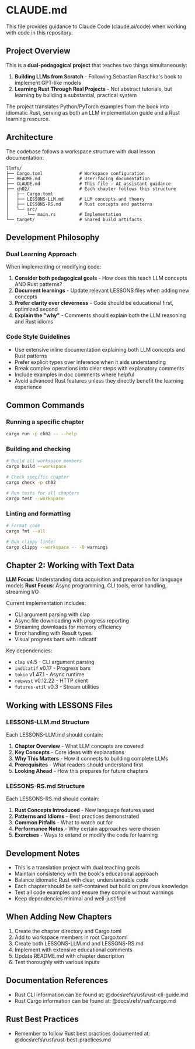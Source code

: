 # CLAUDE.md

This file provides guidance to Claude Code (claude.ai/code) when working with code in this repository.

## Project Overview

This is a **dual-pedagogical project** that teaches two things simultaneously:

1. **Building LLMs from Scratch** - Following Sebastian Raschka's book to implement GPT-like models
2. **Learning Rust Through Real Projects** - Not abstract tutorials, but learning by building a substantial, practical system

The project translates Python/PyTorch examples from the book into idiomatic Rust, serving as both an LLM implementation guide and a Rust learning resource.

## Architecture

The codebase follows a workspace structure with dual lesson documentation:

```
llmfs/
├── Cargo.toml              # Workspace configuration
├── README.md               # User-facing documentation
├── CLAUDE.md               # This file - AI assistant guidance
├── ch02/                   # Each chapter follows this structure
│   ├── Cargo.toml
│   ├── LESSONS-LLM.md      # LLM concepts and theory
│   ├── LESSONS-RS.md       # Rust concepts and patterns
│   └── src/
│       └── main.rs         # Implementation
└── target/                 # Shared build artifacts
```

## Development Philosophy

### Dual Learning Approach

When implementing or modifying code:

1. **Consider both pedagogical goals** - How does this teach LLM concepts AND Rust patterns?
2. **Document learnings** - Update relevant LESSONS files when adding new concepts
3. **Prefer clarity over cleverness** - Code should be educational first, optimized second
4. **Explain the "why"** - Comments should explain both the LLM reasoning and Rust idioms

### Code Style Guidelines

- Use extensive inline documentation explaining both LLM concepts and Rust patterns
- Prefer explicit types over inference when it aids understanding
- Break complex operations into clear steps with explanatory comments
- Include examples in doc comments where helpful
- Avoid advanced Rust features unless they directly benefit the learning experience

## Common Commands

### Running a specific chapter

```bash
cargo run -p ch02 -- --help
```

### Building and checking

```bash
# Build all workspace members
cargo build --workspace

# Check specific chapter
cargo check -p ch02

# Run tests for all chapters
cargo test --workspace
```

### Linting and formatting

```bash
# Format code
cargo fmt --all

# Run clippy linter
cargo clippy --workspace -- -D warnings
```

## Chapter 2: Working with Text Data

**LLM Focus**: Understanding data acquisition and preparation for language models
**Rust Focus**: Async programming, CLI tools, error handling, streaming I/O

Current implementation includes:

- CLI argument parsing with clap
- Async file downloading with progress reporting
- Streaming downloads for memory efficiency
- Error handling with Result types
- Visual progress bars with indicatif

Key dependencies:

- `clap` v4.5 - CLI argument parsing
- `indicatif` v0.17 - Progress bars
- `tokio` v1.47.1 - Async runtime
- `reqwest` v0.12.22 - HTTP client
- `futures-util` v0.3 - Stream utilities

## Working with LESSONS Files

### LESSONS-LLM.md Structure

Each LESSONS-LLM.md should contain:

1. **Chapter Overview** - What LLM concepts are covered
2. **Key Concepts** - Core ideas with explanations
3. **Why This Matters** - How it connects to building complete LLMs
4. **Prerequisites** - What readers should understand first
5. **Looking Ahead** - How this prepares for future chapters

### LESSONS-RS.md Structure

Each LESSONS-RS.md should contain:

1. **Rust Concepts Introduced** - New language features used
2. **Patterns and Idioms** - Best practices demonstrated
3. **Common Pitfalls** - What to watch out for
4. **Performance Notes** - Why certain approaches were chosen
5. **Exercises** - Ways to extend or modify the code for learning

## Development Notes

- This is a translation project with dual teaching goals
- Maintain consistency with the book's educational approach
- Balance idiomatic Rust with clear, understandable code
- Each chapter should be self-contained but build on previous knowledge
- Test all code examples and ensure they compile without warnings
- Keep dependencies minimal and well-justified

## When Adding New Chapters

1. Create the chapter directory and Cargo.toml
2. Add to workspace members in root Cargo.toml
3. Create both LESSONS-LLM.md and LESSONS-RS.md
4. Implement with extensive educational comments
5. Update README.md with chapter description
6. Test thoroughly with various inputs

## Documentation References

- Rust CLI information can be found at: @docs\refs\rust\rust-cli-guide.md
- Rust Cargo information can be found at: @docs\refs\rust\cargo.md

## Rust Best Practices

- Remember to follow Rust best practices documented at: @docs\refs\rust\rust-best-practices.md